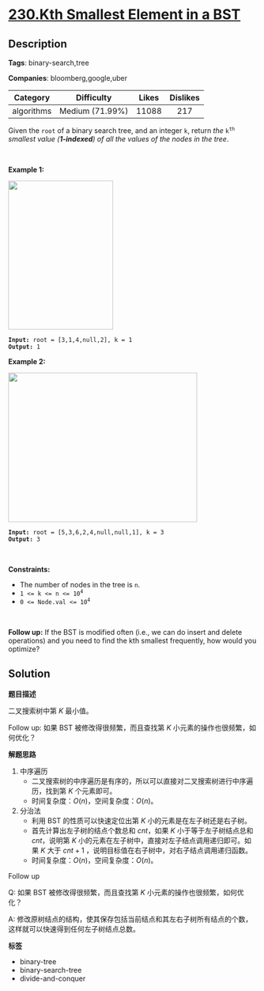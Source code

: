 # [230.Kth Smallest Element in a BST](https://leetcode.com/problems/kth-smallest-element-in-a-bst/description/)

## Description

**Tags**: binary-search,tree

**Companies**: bloomberg,google,uber

|  Category  |   Difficulty    | Likes | Dislikes |
| :--------: | :-------------: | :---: | :------: |
| algorithms | Medium (71.99%) | 11088 |   217    |

<p>Given the <code>root</code> of a binary search tree, and an integer <code>k</code>, return <em>the</em> <code>k<sup>th</sup></code> <em>smallest value (<strong>1-indexed</strong>) of all the values of the nodes in the tree</em>.</p>
<p>&nbsp;</p>
<p><strong class="example">Example 1:</strong></p>
<img alt="" src="https://assets.leetcode.com/uploads/2021/01/28/kthtree1.jpg" style="width: 212px; height: 301px;" />
<pre><code><strong>Input:</strong> root = [3,1,4,null,2], k = 1
<strong>Output:</strong> 1</code></pre>
<p><strong class="example">Example 2:</strong></p>
<img alt="" src="https://assets.leetcode.com/uploads/2021/01/28/kthtree2.jpg" style="width: 382px; height: 302px;" />
<pre><code><strong>Input:</strong> root = [5,3,6,2,4,null,null,1], k = 3
<strong>Output:</strong> 3</code></pre>
<p>&nbsp;</p>
<p><strong>Constraints:</strong></p>
<ul>
  <li>The number of nodes in the tree is <code>n</code>.</li>
  <li><code>1 &lt;= k &lt;= n &lt;= 10<sup>4</sup></code></li>
  <li><code>0 &lt;= Node.val &lt;= 10<sup>4</sup></code></li>
</ul>
<p>&nbsp;</p>
<p><strong>Follow up:</strong> If the BST is modified often (i.e., we can do insert and delete operations) and you need to find the kth smallest frequently, how would you optimize?</p>

## Solution

**题目描述**

二叉搜索树中第 $K$ 最小值。

Follow up: 如果 BST 被修改得很频繁，而且查找第 $K$ 小元素的操作也很频繁，如何优化？

**解题思路**

1. 中序遍历
   - 二叉搜索树的中序遍历是有序的，所以可以直接对二叉搜索树进行中序遍历，找到第 $K$ 个元素即可。
   - 时间复杂度：$O(n)$，空间复杂度：$O(n)$。
2. 分治法
   - 利用 BST 的性质可以快速定位出第 $K$ 小的元素是在左子树还是右子树。
   - 首先计算出左子树的结点个数总和 $cnt$，如果 $K$ 小于等于左子树结点总和 $cnt$，说明第 $K$ 小的元素在左子树中，直接对左子结点调用递归即可。如果 $K$ 大于 $cnt+1$ ，说明目标值在右子树中，对右子结点调用递归函数。
   - 时间复杂度：$O(n)$，空间复杂度：$O(n)$。

Follow up

Q: 如果 BST 被修改得很频繁，而且查找第 $K$ 小元素的操作也很频繁，如何优化？

A: 修改原树结点的结构，使其保存包括当前结点和其左右子树所有结点的个数，这样就可以快速得到任何左子树结点总数。

**标签**

- binary-tree
- binary-search-tree
- divide-and-conquer
